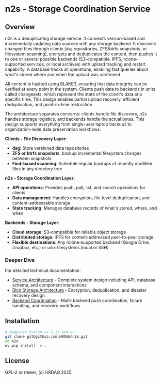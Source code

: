 <!-- 
  Author: PB & Claude
  Maintainer: PB
  Original date: 2025.05.13
  License: (c) HRDAG, 2025, GPL-2 or newer
 --> 

# n2s - Storage Coordination Service

## Overview

n2s is a deduplicating storage service. It connects version-based and incrementally updating data sources with any storage backend. It discovers changed files through clients (`dsg` repositories, ZFS/btrfs snapshots, or filesystem scanning), encrypts and deduplicates the content, then pushes it to one or several possible backends (S3-compatible, IPFS, rclone-supported services, or local archives) with upload tracking and restart capability. A database tracks all operations, enabling fast queries about what's stored where and when the upload was confirmed.

All content is hashed using BLAKE3, ensuring that data integrity can be verified at every point in the system. Clients push data to backends in units called changesets, which represent the state of the client's data at a specific time. This design enables partial upload recovery, efficient deduplication, and point-in-time restoration.

The architecture separates concerns: clients handle file discovery, n2s handles storage logistics, and backends handle the actual bytes. This design supports everything from single-user laptop backups to organization-wide data preservation workflows.

**Clients - File Discovery Layer:**
- **dsg**: Store versioned data repositories
- **ZFS or btrfs snapshots**: backup incremental filesystem changes between snapshots
- **Find-based scanning**: Schedule regular backups of recently modified files in any directory tree

**n2s - Storage Coordination Layer:**
- **API operations**: Provides push, pull, list, and search operations for clients
- **Data management**: Handles encryption, file-level deduplication, and content-addressable storage
- **State tracking**: Manages database records of what's stored, where, and when

**Backends - Storage Layer:**
- **Cloud storage**: S3-compatible for reliable object storage
- **Distributed storage**: IPFS for content-addressed peer-to-peer storage
- **Flexible destinations**: Any rclone-supported backend (Google Drive, Dropbox, etc.) or unix filesystems (local or SSH)

### Deeper Dive

For detailed technical documentation:
- [Service Architecture](docs/service-architecture.md) - Complete system design including API, database schema, and component interactions
- [Blob Storage Architecture](docs/blob-storage-architecture.md) - Encryption, deduplication, and disaster recovery design
- [Backend Coordination](docs/backend-coordination.md) - Multi-backend push coordination, failure handling, and recovery workflows

## Installation

```bash
# Requires Python >= 3.13 and uv
git clone git@github.com:HRDAG/n2s.git
cd n2s
uv pip install -e .
```


## License

GPL-2 or newer, (c) HRDAG 2025

